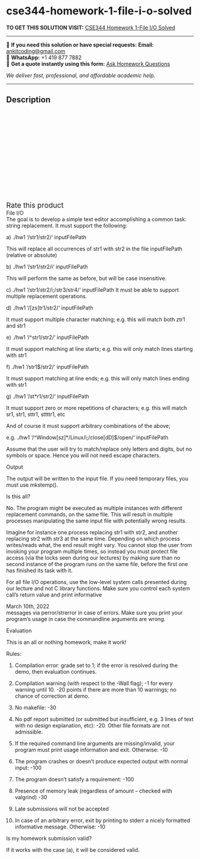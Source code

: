 # cse344-homework-1-file-i-o-solved
**TO GET THIS SOLUTION VISIT:** [CSE344 Homework 1-File I/O Solved](https://www.ankitcodinghub.com/product/cse344-homework-1-file-i-o-solved/)


---

📩 **If you need this solution or have special requests:** **Email:** ankitcoding@gmail.com  
📱 **WhatsApp:** +1 419 877 7882  
📄 **Get a quote instantly using this form:** [Ask Homework Questions](https://www.ankitcodinghub.com/services/ask-homework-questions/)

*We deliver fast, professional, and affordable academic help.*

---

<h2>Description</h2>



<div class="kk-star-ratings kksr-auto kksr-align-center kksr-valign-top" data-payload="{&quot;align&quot;:&quot;center&quot;,&quot;id&quot;:&quot;94776&quot;,&quot;slug&quot;:&quot;default&quot;,&quot;valign&quot;:&quot;top&quot;,&quot;ignore&quot;:&quot;&quot;,&quot;reference&quot;:&quot;auto&quot;,&quot;class&quot;:&quot;&quot;,&quot;count&quot;:&quot;0&quot;,&quot;legendonly&quot;:&quot;&quot;,&quot;readonly&quot;:&quot;&quot;,&quot;score&quot;:&quot;0&quot;,&quot;starsonly&quot;:&quot;&quot;,&quot;best&quot;:&quot;5&quot;,&quot;gap&quot;:&quot;4&quot;,&quot;greet&quot;:&quot;Rate this product&quot;,&quot;legend&quot;:&quot;0\/5 - (0 votes)&quot;,&quot;size&quot;:&quot;24&quot;,&quot;title&quot;:&quot;CSE344  Homework 1-File I\/O Solved&quot;,&quot;width&quot;:&quot;0&quot;,&quot;_legend&quot;:&quot;{score}\/{best} - ({count} {votes})&quot;,&quot;font_factor&quot;:&quot;1.25&quot;}">

<div class="kksr-stars">

<div class="kksr-stars-inactive">
            <div class="kksr-star" data-star="1" style="padding-right: 4px">


<div class="kksr-icon" style="width: 24px; height: 24px;"></div>
        </div>
            <div class="kksr-star" data-star="2" style="padding-right: 4px">


<div class="kksr-icon" style="width: 24px; height: 24px;"></div>
        </div>
            <div class="kksr-star" data-star="3" style="padding-right: 4px">


<div class="kksr-icon" style="width: 24px; height: 24px;"></div>
        </div>
            <div class="kksr-star" data-star="4" style="padding-right: 4px">


<div class="kksr-icon" style="width: 24px; height: 24px;"></div>
        </div>
            <div class="kksr-star" data-star="5" style="padding-right: 4px">


<div class="kksr-icon" style="width: 24px; height: 24px;"></div>
        </div>
    </div>

<div class="kksr-stars-active" style="width: 0px;">
            <div class="kksr-star" style="padding-right: 4px">


<div class="kksr-icon" style="width: 24px; height: 24px;"></div>
        </div>
            <div class="kksr-star" style="padding-right: 4px">


<div class="kksr-icon" style="width: 24px; height: 24px;"></div>
        </div>
            <div class="kksr-star" style="padding-right: 4px">


<div class="kksr-icon" style="width: 24px; height: 24px;"></div>
        </div>
            <div class="kksr-star" style="padding-right: 4px">


<div class="kksr-icon" style="width: 24px; height: 24px;"></div>
        </div>
            <div class="kksr-star" style="padding-right: 4px">


<div class="kksr-icon" style="width: 24px; height: 24px;"></div>
        </div>
    </div>
</div>


<div class="kksr-legend" style="font-size: 19.2px;">
            <span class="kksr-muted">Rate this product</span>
    </div>
    </div>
<div class="page" title="Page 1">
<div class="layoutArea">
<div class="column">
File I/O

</div>
</div>
<div class="layoutArea">
<div class="column">
The goal is to develop a simple text editor accomplishing a common task: string replacement. It must support the following:

a) ./hw1 ‘/str1/str2/‘ inputFilePath

This will replace all occurrences of str1 with str2 in the file inputFilePath (relative or absolute)

b) ./hw1 ‘/str1/str2/i‘ inputFilePath

This will perform the same as before, but will be case insensitive.

c) ./hw1 ‘/str1/str2/i;/str3/str4/‘ inputFilePath It must be able to support multiple replacement operations.

d) ./hw1 ‘/[zs]tr1/str2/‘ inputFilePath

It must support multiple character matching; e.g. this will match both ztr1 and str1

e) ./hw1 ‘/^str1/str2/‘ inputFilePath

It must support matching at line starts; e.g. this will only match lines starting with str1

f) ./hw1 ‘/str1$/str2/‘ inputFilePath

It must support matching at line ends; e.g. this will only match lines ending with str1

g) ./hw1 ‘/st*r1/str2/‘ inputFilePath

It must support zero or more repetitions of characters; e.g. this will match sr1, str1, sttr1, sttttr1, etc

And of course it must support arbitrary combinations of the above;

e.g. ./hw1 ‘/^Window[sz]*/Linux/i;/close[dD]$/open/‘ inputFilePath

Assume that the user will try to match/replace only letters and digits, but no symbols or space. Hence you will not need escape characters.

Output

The output will be written to the input file. If you need temporary files, you must use mkstemp().

Is this all?

No. The program might be executed as multiple instances with different replacement commands, on the same file. This will result in multiple processes manipulating the same input file with potentially wrong results.

Imagine for instance one process replacing str1 with str2, and another replacing str2 with str3 at the same time. Depending on which process writes/reads what, the end result might vary. You cannot stop the user from invoking your program multiple times, so instead you must protect file access (via the locks seen during our lectures) by making sure than no second instance of the program runs on the same file, before the first one has finished its task with it.

For all file I/O operations, use the low-level system calls presented during our lecture and not C library functions. Make sure you control each system call’s return value and print informative

</div>
</div>
<div class="layoutArea">
<div class="column">
March 10th, 2022

</div>
</div>
</div>
<div class="page" title="Page 2">
<div class="layoutArea">
<div class="column">
messages via perror/strerror in case of errors. Make sure you print your program’s usage in case the commandline arguments are wrong.

Evaluation

This is an all or nothing homework, make it work!

Rules:

1) Compilation error: grade set to 1; if the error is resolved during the demo, then evaluation continues.

2) Compilation warning (with respect to the -Wall flag); -1 for every warning until 10. -20 points if there are more than 10 warnings; no chance of correction at demo.

3) No makefile: -30

4) No pdf report submitted (or submitted but insufficient, e.g. 3 lines of text with no design explanation, etc): -20. Other file formats are not admissible.

5) If the required command line arguments are missing/invalid, your program must print usage information and exit. Otherwise: -10

6) The program crashes or doesn’t produce expected output with normal input: -100

7) The program doesn’t satisfy a requirement: -100

8) Presence of memory leak (regardless of amount – checked with valgrind) -30

9) Late submissions will not be accepted

10) In case of an arbitrary error, exit by printing to stderr a nicely formatted informative message. Otherwise: -10

Is my homework submission valid?

If it works with the case (a), it will be considered valid.

</div>
</div>
</div>
